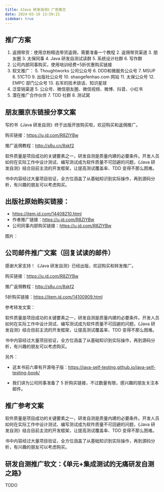 ```yaml
---
title: 《Java 研发自测》广告推文
date: 2024-03-16 13:59:21
sidebar: true
---
```


## 推广方案

1. 返佣带货：使用京粉精选带货返佣，需要准备一个教程
   2. 返佣带货渠道
      3. 朋友圈
      3. 太保同事
      4. Java 研发自测试读群
      5. 系统设计社群
      6. 写作群
2. 公司内部同事购买，使用培训经费+5折优惠购买链接
3. 软文推广：
   5. Thoughtworks 公司公众号
   6. DDD和微服务公众号
   7. MSUP
   8. 51CTO
   9. 出版社公众号
   10. shaogefenhao.com 网站
   11. 太保公众号
   12. EMPC 部门公众号
   13. 右军的技术锁话、知识星球
4. 泛营销渠道
   5. 公众号、微信朋友圈、微信视频、微博、抖音、小红书
6. 潜在推广合作伙伴
   7. TDD 社群
   8. 测试窝

## 朋友圈京东链接分享文案

写的书《Java 研发自测》终于出版开放购买啦，欢迎购买和返佣推广。

购买链接：https://u.jd.com/R8ZlYBw

推广返佣教程：http://s8u.cn/8skf2

软件质量是项目成功的关键要素之一，研发自测是质量内建的必要条件。开发人员如何在实际工作中设计测试、编写测试成为软件质量不可回避的问题，《Java 研发自测》结合目前主流的开发框架，让提高测试覆盖率、TDD 变得不那么困难。

书中内容经过大量项目验证，全方位涵盖了从基础知识到实际操作，再到源码分析，有兴趣的朋友可以考虑购买。

## 出版社原始购买链接：

- https://item.jd.com/14408210.html
- 作者推广链接：https://u.jd.com/R8ZlYBw
- 公司同事内部购买链接：https://u.jd.com/R8ZlYBw

图片：

## 公司邮件推广文案（回复试读的邮件）

感谢大家支持！《Java 研发自测》已经出版，欢迎购买和转发推广。


购买链接：https://u.jd.com/R8ZlYBw

推广返佣教程：http://s8u.cn/8skf2

5折购买链接：https://item.jd.com/14100909.html

参考转发文案：

软件质量是项目成功的关键要素之一，研发自测是质量内建的必要条件。开发人员如何在实际工作中设计测试、编写测试成为软件质量不可回避的问题，《Java 研发自测》结合目前主流的开发框架，让提高测试覆盖率、TDD 变得不那么困难。

书中内容经过大量项目验证，全方位涵盖了从基础知识到实际操作，再到源码分析，有兴趣的朋友可以考虑购买。

另外：

- 这本书前六章有开源电子版：https://java-self-testing.github.io/java-self-testing-book/

- 我们讲为公司同事准备了 5 折购买链接，不过数量有限，感兴趣的朋友关注本邮件。


## 推广参考文案

软件质量是项目成功的关键要素之一，研发自测是质量内建的必要条件。开发人员如何在实际工作中设计测试、编写测试成为软件质量不可回避的问题，《Java 研发自测》结合目前主流的开发框架，让提高测试覆盖率、TDD 变得不那么困难。

书中内容经过大量项目验证，全方位涵盖了从基础知识到实际操作，再到源码分析，有兴趣的朋友可以考虑购买。

## 研发自测推广软文：《单元+集成测试的无痛研发自测之路》

TODO 